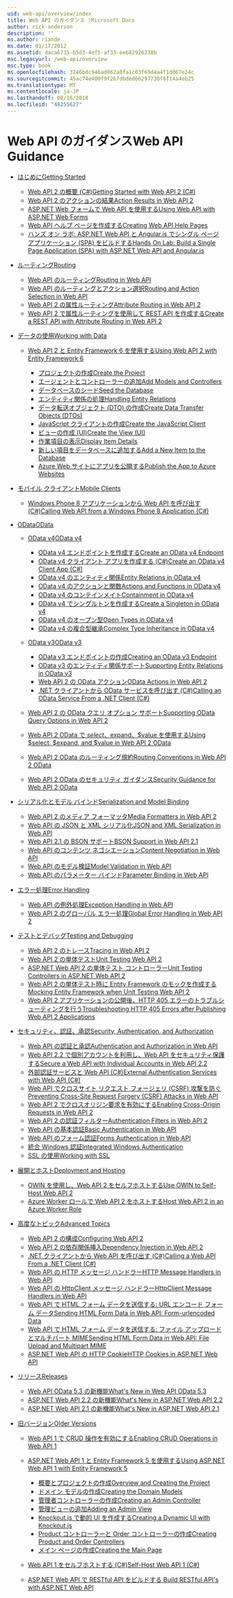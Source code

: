 ```yaml
---
uid: web-api/overview/index
title: Web API のガイダンス |Microsoft Docs
author: rick-anderson
description: ''
ms.author: riande
ms.date: 01/17/2012
ms.assetid: daca6735-b5d3-4ef5-af33-ee682926238b
msc.legacyurl: /web-api/overview
msc.type: book
ms.openlocfilehash: 3246bdc946ad862a0fa1c03f69d4a4f1d067e24c
ms.sourcegitcommit: 45ac74e400f9f2b7dbded66297730f6f14a4eb25
ms.translationtype: MT
ms.contentlocale: ja-JP
ms.lasthandoff: 08/16/2018
ms.locfileid: "48255627"
---
```

<a name="web-api-guidance"></a><span data-ttu-id="94751-102">Web API のガイダンス</span><span class="sxs-lookup"><span data-stu-id="94751-102">Web API Guidance</span></span>
====================
- [<span data-ttu-id="94751-103">はじめに</span><span class="sxs-lookup"><span data-stu-id="94751-103">Getting Started</span></span>](getting-started-with-aspnet-web-api/index.md)

    - [<span data-ttu-id="94751-104">Web API 2 の概要 (C#)</span><span class="sxs-lookup"><span data-stu-id="94751-104">Getting Started with Web API 2 (C#)</span></span>](getting-started-with-aspnet-web-api/tutorial-your-first-web-api.md)
    - [<span data-ttu-id="94751-105">Web API 2 のアクションの結果</span><span class="sxs-lookup"><span data-stu-id="94751-105">Action Results in Web API 2</span></span>](getting-started-with-aspnet-web-api/action-results.md)
    - [<span data-ttu-id="94751-106">ASP.NET Web フォームで Web API を使用する</span><span class="sxs-lookup"><span data-stu-id="94751-106">Using Web API with ASP.NET Web Forms</span></span>](getting-started-with-aspnet-web-api/using-web-api-with-aspnet-web-forms.md)
    - [<span data-ttu-id="94751-107">Web API ヘルプ ページを作成する</span><span class="sxs-lookup"><span data-stu-id="94751-107">Creating Web API Help Pages</span></span>](getting-started-with-aspnet-web-api/creating-api-help-pages.md)
    - [<span data-ttu-id="94751-108">ハンズ オン ラボ: ASP.NET Web API と Angular.js でシングル ページ アプリケーション (SPA) をビルドする</span><span class="sxs-lookup"><span data-stu-id="94751-108">Hands On Lab: Build a Single Page Application (SPA) with ASP.NET Web API and Angular.js</span></span>](getting-started-with-aspnet-web-api/build-a-single-page-application-spa-with-aspnet-web-api-and-angularjs.md)
- [<span data-ttu-id="94751-109">ルーティング</span><span class="sxs-lookup"><span data-stu-id="94751-109">Routing</span></span>](web-api-routing-and-actions/index.md)

    - [<span data-ttu-id="94751-110">Web API のルーティング</span><span class="sxs-lookup"><span data-stu-id="94751-110">Routing in Web API</span></span>](web-api-routing-and-actions/routing-in-aspnet-web-api.md)
    - [<span data-ttu-id="94751-111">Web API のルーティングとアクション選択</span><span class="sxs-lookup"><span data-stu-id="94751-111">Routing and Action Selection in Web API</span></span>](web-api-routing-and-actions/routing-and-action-selection.md)
    - [<span data-ttu-id="94751-112">Web API 2 の属性ルーティング</span><span class="sxs-lookup"><span data-stu-id="94751-112">Attribute Routing in Web API 2</span></span>](web-api-routing-and-actions/attribute-routing-in-web-api-2.md)
    - [<span data-ttu-id="94751-113">Web API 2 で属性ルーティングを使用して REST API を作成する</span><span class="sxs-lookup"><span data-stu-id="94751-113">Create a REST API with Attribute Routing in Web API 2</span></span>](web-api-routing-and-actions/create-a-rest-api-with-attribute-routing.md)
- [<span data-ttu-id="94751-114">データの使用</span><span class="sxs-lookup"><span data-stu-id="94751-114">Working with Data</span></span>](data/index.md)

    - [<span data-ttu-id="94751-115">Web API 2 と Entity Framework 6 を使用する</span><span class="sxs-lookup"><span data-stu-id="94751-115">Using Web API 2 with Entity Framework 6</span></span>](data/using-web-api-with-entity-framework/index.md)

        - [<span data-ttu-id="94751-116">プロジェクトの作成</span><span class="sxs-lookup"><span data-stu-id="94751-116">Create the Project</span></span>](data/using-web-api-with-entity-framework/part-1.md)
        - [<span data-ttu-id="94751-117">エージェントとコントローラーの追加</span><span class="sxs-lookup"><span data-stu-id="94751-117">Add Models and Controllers</span></span>](data/using-web-api-with-entity-framework/part-2.md)
        - [<span data-ttu-id="94751-118">データベースのシード</span><span class="sxs-lookup"><span data-stu-id="94751-118">Seed the Database</span></span>](data/using-web-api-with-entity-framework/part-3.md)
        - [<span data-ttu-id="94751-119">エンティティ関係の処理</span><span class="sxs-lookup"><span data-stu-id="94751-119">Handling Entity Relations</span></span>](data/using-web-api-with-entity-framework/part-4.md)
        - [<span data-ttu-id="94751-120">データ転送オブジェクト (DTO) の作成</span><span class="sxs-lookup"><span data-stu-id="94751-120">Create Data Transfer Objects (DTOs)</span></span>](data/using-web-api-with-entity-framework/part-5.md)
        - [<span data-ttu-id="94751-121">JavaScript クライアントの作成</span><span class="sxs-lookup"><span data-stu-id="94751-121">Create the JavaScript Client</span></span>](data/using-web-api-with-entity-framework/part-6.md)
        - [<span data-ttu-id="94751-122">ビューの作成 (UI)</span><span class="sxs-lookup"><span data-stu-id="94751-122">Create the View (UI)</span></span>](data/using-web-api-with-entity-framework/part-7.md)
        - [<span data-ttu-id="94751-123">作業項目の表示</span><span class="sxs-lookup"><span data-stu-id="94751-123">Display Item Details</span></span>](data/using-web-api-with-entity-framework/part-8.md)
        - [<span data-ttu-id="94751-124">新しい項目をデータベースに追加する</span><span class="sxs-lookup"><span data-stu-id="94751-124">Add a New Item to the Database</span></span>](data/using-web-api-with-entity-framework/part-9.md)
        - [<span data-ttu-id="94751-125">Azure Web サイトにアプリを公開する</span><span class="sxs-lookup"><span data-stu-id="94751-125">Publish the App to Azure Websites</span></span>](data/using-web-api-with-entity-framework/part-10.md)
- [<span data-ttu-id="94751-126">モバイル クライアント</span><span class="sxs-lookup"><span data-stu-id="94751-126">Mobile Clients</span></span>](mobile-clients/index.md)

    - [<span data-ttu-id="94751-127">Windows Phone 8 アプリケーションから Web API を呼び出す (C#)</span><span class="sxs-lookup"><span data-stu-id="94751-127">Calling Web API from a Windows Phone 8 Application (C#)</span></span>](mobile-clients/calling-web-api-from-a-windows-phone-8-application.md)
- [<span data-ttu-id="94751-128">OData</span><span class="sxs-lookup"><span data-stu-id="94751-128">OData</span></span>](odata-support-in-aspnet-web-api/index.md)

    - [<span data-ttu-id="94751-129">OData v4</span><span class="sxs-lookup"><span data-stu-id="94751-129">OData v4</span></span>](odata-support-in-aspnet-web-api/odata-v4/index.md)

        - [<span data-ttu-id="94751-130">OData v4 エンドポイントを作成する</span><span class="sxs-lookup"><span data-stu-id="94751-130">Create an OData v4 Endpoint</span></span>](odata-support-in-aspnet-web-api/odata-v4/create-an-odata-v4-endpoint.md)
        - [<span data-ttu-id="94751-131">OData v4 クライアント アプリを作成する (C#)</span><span class="sxs-lookup"><span data-stu-id="94751-131">Create an OData v4 Client App (C#)</span></span>](odata-support-in-aspnet-web-api/odata-v4/create-an-odata-v4-client-app.md)
        - [<span data-ttu-id="94751-132">OData v4 のエンティティ関係</span><span class="sxs-lookup"><span data-stu-id="94751-132">Entity Relations in OData v4</span></span>](odata-support-in-aspnet-web-api/odata-v4/entity-relations-in-odata-v4.md)
        - [<span data-ttu-id="94751-133">OData v4 のアクションと関数</span><span class="sxs-lookup"><span data-stu-id="94751-133">Actions and Functions in OData v4</span></span>](odata-support-in-aspnet-web-api/odata-v4/odata-actions-and-functions.md)
        - [<span data-ttu-id="94751-134">OData v4 のコンテインメイト</span><span class="sxs-lookup"><span data-stu-id="94751-134">Containment in OData v4</span></span>](odata-support-in-aspnet-web-api/odata-v4/odata-containment-in-web-api-22.md)
        - [<span data-ttu-id="94751-135">OData v4 でシングルトンを作成する</span><span class="sxs-lookup"><span data-stu-id="94751-135">Create a Singleton in OData v4</span></span>](odata-support-in-aspnet-web-api/odata-v4/using-a-singleton-in-an-odata-endpoint-in-web-api-22.md)
        - [<span data-ttu-id="94751-136">OData v4 のオープン型</span><span class="sxs-lookup"><span data-stu-id="94751-136">Open Types in OData v4</span></span>](odata-support-in-aspnet-web-api/odata-v4/use-open-types-in-odata-v4.md)
        - [<span data-ttu-id="94751-137">OData v4 の複合型継承</span><span class="sxs-lookup"><span data-stu-id="94751-137">Complex Type Inheritance in OData v4</span></span>](odata-support-in-aspnet-web-api/odata-v4/complex-type-inheritance-in-odata-v4.md)
    - [<span data-ttu-id="94751-138">OData v3</span><span class="sxs-lookup"><span data-stu-id="94751-138">OData v3</span></span>](odata-support-in-aspnet-web-api/odata-v3/index.md)

        - [<span data-ttu-id="94751-139">OData v3 エンドポイントの作成</span><span class="sxs-lookup"><span data-stu-id="94751-139">Creating an OData v3 Endpoint</span></span>](odata-support-in-aspnet-web-api/odata-v3/creating-an-odata-endpoint.md)
        - [<span data-ttu-id="94751-140">OData v3 のエンティティ関係サポート</span><span class="sxs-lookup"><span data-stu-id="94751-140">Supporting Entity Relations in OData v3</span></span>](odata-support-in-aspnet-web-api/odata-v3/working-with-entity-relations.md)
        - [<span data-ttu-id="94751-141">Web API 2 の OData アクション</span><span class="sxs-lookup"><span data-stu-id="94751-141">OData Actions in Web API 2</span></span>](odata-support-in-aspnet-web-api/odata-v3/odata-actions.md)
        - [<span data-ttu-id="94751-142">.NET クライアントから OData サービスを呼び出す (C#)</span><span class="sxs-lookup"><span data-stu-id="94751-142">Calling an OData Service From a .NET Client (C#)</span></span>](odata-support-in-aspnet-web-api/odata-v3/calling-an-odata-service-from-a-net-client.md)
    - [<span data-ttu-id="94751-143">Web API 2 の OData クエリ オプション サポート</span><span class="sxs-lookup"><span data-stu-id="94751-143">Supporting OData Query Options in Web API 2</span></span>](odata-support-in-aspnet-web-api/supporting-odata-query-options.md)
    - [<span data-ttu-id="94751-144">Web API 2 OData で $select、$expand、$value を使用する</span><span class="sxs-lookup"><span data-stu-id="94751-144">Using $select, $expand, and $value in Web API 2 OData</span></span>](odata-support-in-aspnet-web-api/using-select-expand-and-value.md)
    - [<span data-ttu-id="94751-145">Web API 2 OData のルーティング規約</span><span class="sxs-lookup"><span data-stu-id="94751-145">Routing Conventions in Web API 2 OData</span></span>](odata-support-in-aspnet-web-api/odata-routing-conventions.md)
    - [<span data-ttu-id="94751-146">Web API 2 OData のセキュリティ ガイダンス</span><span class="sxs-lookup"><span data-stu-id="94751-146">Security Guidance for Web API 2 OData</span></span>](odata-support-in-aspnet-web-api/odata-security-guidance.md)
- [<span data-ttu-id="94751-147">シリアル化とモデル バインド</span><span class="sxs-lookup"><span data-stu-id="94751-147">Serialization and Model Binding</span></span>](formats-and-model-binding/index.md)

    - [<span data-ttu-id="94751-148">Web API 2 のメディア フォーマッタ</span><span class="sxs-lookup"><span data-stu-id="94751-148">Media Formatters in Web API 2</span></span>](formats-and-model-binding/media-formatters.md)
    - [<span data-ttu-id="94751-149">Web API の JSON と XML シリアル化</span><span class="sxs-lookup"><span data-stu-id="94751-149">JSON and XML Serialization in Web API</span></span>](formats-and-model-binding/json-and-xml-serialization.md)
    - [<span data-ttu-id="94751-150">Web API 2.1 の BSON サポート</span><span class="sxs-lookup"><span data-stu-id="94751-150">BSON Support in Web API 2.1</span></span>](formats-and-model-binding/bson-support-in-web-api-21.md)
    - [<span data-ttu-id="94751-151">Web API のコンテンツ ネゴシエーション</span><span class="sxs-lookup"><span data-stu-id="94751-151">Content Negotiation in Web API</span></span>](formats-and-model-binding/content-negotiation.md)
    - [<span data-ttu-id="94751-152">Web API のモデル検証</span><span class="sxs-lookup"><span data-stu-id="94751-152">Model Validation in Web API</span></span>](formats-and-model-binding/model-validation-in-aspnet-web-api.md)
    - [<span data-ttu-id="94751-153">Web API のパラメーター バインド</span><span class="sxs-lookup"><span data-stu-id="94751-153">Parameter Binding in Web API</span></span>](formats-and-model-binding/parameter-binding-in-aspnet-web-api.md)
- [<span data-ttu-id="94751-154">エラー処理</span><span class="sxs-lookup"><span data-stu-id="94751-154">Error Handling</span></span>](error-handling/index.md)

    - [<span data-ttu-id="94751-155">Web API の例外処理</span><span class="sxs-lookup"><span data-stu-id="94751-155">Exception Handling in Web API</span></span>](error-handling/exception-handling.md)
    - [<span data-ttu-id="94751-156">Web API 2 のグローバル エラー処理</span><span class="sxs-lookup"><span data-stu-id="94751-156">Global Error Handling in Web API 2</span></span>](error-handling/web-api-global-error-handling.md)
- [<span data-ttu-id="94751-157">テストとデバッグ</span><span class="sxs-lookup"><span data-stu-id="94751-157">Testing and Debugging</span></span>](testing-and-debugging/index.md)

    - [<span data-ttu-id="94751-158">Web API 2 のトレース</span><span class="sxs-lookup"><span data-stu-id="94751-158">Tracing in Web API 2</span></span>](testing-and-debugging/tracing-in-aspnet-web-api.md)
    - [<span data-ttu-id="94751-159">Web API 2 の単体テスト</span><span class="sxs-lookup"><span data-stu-id="94751-159">Unit Testing Web API 2</span></span>](testing-and-debugging/unit-testing-with-aspnet-web-api.md)
    - [<span data-ttu-id="94751-160">ASP.NET Web API 2 の単体テスト コントローラー</span><span class="sxs-lookup"><span data-stu-id="94751-160">Unit Testing Controllers in ASP.NET Web API 2</span></span>](testing-and-debugging/unit-testing-controllers-in-web-api.md)
    - [<span data-ttu-id="94751-161">Web API 2 の単体テスト時に Entity Framework のモックを作成する</span><span class="sxs-lookup"><span data-stu-id="94751-161">Mocking Entity Framework when Unit Testing Web API 2</span></span>](testing-and-debugging/mocking-entity-framework-when-unit-testing-aspnet-web-api-2.md)
    - [<span data-ttu-id="94751-162">Web API 2 アプリケーションの公開後、HTTP 405 エラーのトラブルシューティングを行う</span><span class="sxs-lookup"><span data-stu-id="94751-162">Troubleshooting HTTP 405 Errors after Publishing Web API 2 Applications</span></span>](testing-and-debugging/troubleshooting-http-405-errors-after-publishing-web-api-applications.md)
- [<span data-ttu-id="94751-163">セキュリティ、認証、承認</span><span class="sxs-lookup"><span data-stu-id="94751-163">Security, Authentication, and Authorization</span></span>](security/index.md)

    - [<span data-ttu-id="94751-164">Web API の認証と承認</span><span class="sxs-lookup"><span data-stu-id="94751-164">Authentication and Authorization in Web API</span></span>](security/authentication-and-authorization-in-aspnet-web-api.md)
    - [<span data-ttu-id="94751-165">Web API 2.2 で個別アカウントを利用し、Web API をセキュリティ保護する</span><span class="sxs-lookup"><span data-stu-id="94751-165">Secure a Web API with Individual Accounts in Web API 2.2</span></span>](security/individual-accounts-in-web-api.md)
    - [<span data-ttu-id="94751-166">外部認証サービスと Web API (C#)</span><span class="sxs-lookup"><span data-stu-id="94751-166">External Authentication Services with Web API (C#)</span></span>](security/external-authentication-services.md)
    - [<span data-ttu-id="94751-167">Web API でクロスサイト リクエスト フォージェリ (CSRF) 攻撃を防ぐ</span><span class="sxs-lookup"><span data-stu-id="94751-167">Preventing Cross-Site Request Forgery (CSRF) Attacks in Web API</span></span>](security/preventing-cross-site-request-forgery-csrf-attacks.md)
    - [<span data-ttu-id="94751-168">Web API 2 でクロスオリジン要求を有効にする</span><span class="sxs-lookup"><span data-stu-id="94751-168">Enabling Cross-Origin Requests in Web API 2</span></span>](security/enabling-cross-origin-requests-in-web-api.md)
    - [<span data-ttu-id="94751-169">Web API 2 の認証フィルター</span><span class="sxs-lookup"><span data-stu-id="94751-169">Authentication Filters in Web API 2</span></span>](security/authentication-filters.md)
    - [<span data-ttu-id="94751-170">Web API の基本認証</span><span class="sxs-lookup"><span data-stu-id="94751-170">Basic Authentication in Web API</span></span>](security/basic-authentication.md)
    - [<span data-ttu-id="94751-171">Web API のフォーム認証</span><span class="sxs-lookup"><span data-stu-id="94751-171">Forms Authentication in Web API</span></span>](security/forms-authentication.md)
    - [<span data-ttu-id="94751-172">統合 Windows 認証</span><span class="sxs-lookup"><span data-stu-id="94751-172">Integrated Windows Authentication</span></span>](security/integrated-windows-authentication.md)
    - [<span data-ttu-id="94751-173">SSL の使用</span><span class="sxs-lookup"><span data-stu-id="94751-173">Working with SSL</span></span>](security/working-with-ssl-in-web-api.md)
- [<span data-ttu-id="94751-174">展開とホスト</span><span class="sxs-lookup"><span data-stu-id="94751-174">Deployment and Hosting</span></span>](hosting-aspnet-web-api/index.md)

    - [<span data-ttu-id="94751-175">OWIN を使用し、Web API 2 をセルフホストする</span><span class="sxs-lookup"><span data-stu-id="94751-175">Use OWIN to Self-Host Web API 2</span></span>](hosting-aspnet-web-api/use-owin-to-self-host-web-api.md)
    - [<span data-ttu-id="94751-176">Azure Worker ロールで Web API 2 をホストする</span><span class="sxs-lookup"><span data-stu-id="94751-176">Host Web API 2 in an Azure Worker Role</span></span>](hosting-aspnet-web-api/host-aspnet-web-api-in-an-azure-worker-role.md)
- [<span data-ttu-id="94751-177">高度なトピック</span><span class="sxs-lookup"><span data-stu-id="94751-177">Advanced Topics</span></span>](advanced/index.md)

    - [<span data-ttu-id="94751-178">Web API 2 の構成</span><span class="sxs-lookup"><span data-stu-id="94751-178">Configuring Web API 2</span></span>](advanced/configuring-aspnet-web-api.md)
    - [<span data-ttu-id="94751-179">Web API 2 の依存関係挿入</span><span class="sxs-lookup"><span data-stu-id="94751-179">Dependency Injection in Web API 2</span></span>](advanced/dependency-injection.md)
    - [<span data-ttu-id="94751-180">.NET クライアントから Web API を呼び出す (C#)</span><span class="sxs-lookup"><span data-stu-id="94751-180">Calling a Web API From a .NET Client (C#)</span></span>](advanced/calling-a-web-api-from-a-net-client.md)
    - [<span data-ttu-id="94751-181">Web API の HTTP メッセージ ハンドラー</span><span class="sxs-lookup"><span data-stu-id="94751-181">HTTP Message Handlers in Web API</span></span>](advanced/http-message-handlers.md)
    - [<span data-ttu-id="94751-182">Web API の HttpClient メッセージ ハンドラー</span><span class="sxs-lookup"><span data-stu-id="94751-182">HttpClient Message Handlers in Web API</span></span>](advanced/httpclient-message-handlers.md)
    - [<span data-ttu-id="94751-183">Web API で HTML フォーム データを送信する: URL エンコード フォーム データ</span><span class="sxs-lookup"><span data-stu-id="94751-183">Sending HTML Form Data in Web API: Form-urlencoded Data</span></span>](advanced/sending-html-form-data-part-1.md)
    - [<span data-ttu-id="94751-184">Web API で HTML フォーム データを送信する: ファイル アップロードとマルチパート MIME</span><span class="sxs-lookup"><span data-stu-id="94751-184">Sending HTML Form Data in Web API: File Upload and Multipart MIME</span></span>](advanced/sending-html-form-data-part-2.md)
    - [<span data-ttu-id="94751-185">ASP.NET Web API の HTTP Cookie</span><span class="sxs-lookup"><span data-stu-id="94751-185">HTTP Cookies in ASP.NET Web API</span></span>](advanced/http-cookies.md)
- [<span data-ttu-id="94751-186">リリース</span><span class="sxs-lookup"><span data-stu-id="94751-186">Releases</span></span>](releases/index.md)

    - [<span data-ttu-id="94751-187">Web API OData 5.3 の新機能</span><span class="sxs-lookup"><span data-stu-id="94751-187">What's New in Web API OData 5.3</span></span>](releases/whats-new-in-aspnet-web-api-odata-53.md)
    - [<span data-ttu-id="94751-188">ASP.NET Web API 2.2 の新機能</span><span class="sxs-lookup"><span data-stu-id="94751-188">What's New in ASP.NET Web API 2.2</span></span>](releases/whats-new-in-aspnet-web-api-22.md)
    - [<span data-ttu-id="94751-189">ASP.NET Web API 2.1 の新機能</span><span class="sxs-lookup"><span data-stu-id="94751-189">What's New in ASP.NET Web API 2.1</span></span>](releases/whats-new-in-aspnet-web-api-21.md)
- [<span data-ttu-id="94751-190">旧バージョン</span><span class="sxs-lookup"><span data-stu-id="94751-190">Older Versions</span></span>](older-versions/index.md)

    - [<span data-ttu-id="94751-191">Web API 1 で CRUD 操作を有効にする</span><span class="sxs-lookup"><span data-stu-id="94751-191">Enabling CRUD Operations in Web API 1</span></span>](older-versions/creating-a-web-api-that-supports-crud-operations.md)
    - [<span data-ttu-id="94751-192">ASP.NET Web API 1 と Entity Framework 5 を使用する</span><span class="sxs-lookup"><span data-stu-id="94751-192">Using ASP.NET Web API 1 with Entity Framework 5</span></span>](older-versions/using-web-api-1-with-entity-framework-5/index.md)

        - [<span data-ttu-id="94751-193">概要とプロジェクトの作成</span><span class="sxs-lookup"><span data-stu-id="94751-193">Overview and Creating the Project</span></span>](older-versions/using-web-api-1-with-entity-framework-5/using-web-api-with-entity-framework-part-1.md)
        - [<span data-ttu-id="94751-194">ドメイン モデルの作成</span><span class="sxs-lookup"><span data-stu-id="94751-194">Creating the Domain Models</span></span>](older-versions/using-web-api-1-with-entity-framework-5/using-web-api-with-entity-framework-part-2.md)
        - [<span data-ttu-id="94751-195">管理者コントローラーの作成</span><span class="sxs-lookup"><span data-stu-id="94751-195">Creating an Admin Controller</span></span>](older-versions/using-web-api-1-with-entity-framework-5/using-web-api-with-entity-framework-part-3.md)
        - [<span data-ttu-id="94751-196">管理ビューの追加</span><span class="sxs-lookup"><span data-stu-id="94751-196">Adding an Admin View</span></span>](older-versions/using-web-api-1-with-entity-framework-5/using-web-api-with-entity-framework-part-4.md)
        - [<span data-ttu-id="94751-197">Knockout.js で動的 UI を作成する</span><span class="sxs-lookup"><span data-stu-id="94751-197">Creating a Dynamic UI with Knockout.js</span></span>](older-versions/using-web-api-1-with-entity-framework-5/using-web-api-with-entity-framework-part-5.md)
        - [<span data-ttu-id="94751-198">Product コントローラーと Order コントローラーの作成</span><span class="sxs-lookup"><span data-stu-id="94751-198">Creating Product and Order Controllers</span></span>](older-versions/using-web-api-1-with-entity-framework-5/using-web-api-with-entity-framework-part-6.md)
        - [<span data-ttu-id="94751-199">メイン ページの作成</span><span class="sxs-lookup"><span data-stu-id="94751-199">Creating the Main Page</span></span>](older-versions/using-web-api-1-with-entity-framework-5/using-web-api-with-entity-framework-part-7.md)
    - [<span data-ttu-id="94751-200">Web API 1 をセルフホストする (C#)</span><span class="sxs-lookup"><span data-stu-id="94751-200">Self-Host Web API 1 (C#)</span></span>](older-versions/self-host-a-web-api.md)
    - [<span data-ttu-id="94751-201">ASP.NET Web API で RESTful API をビルドする </span><span class="sxs-lookup"><span data-stu-id="94751-201">Build RESTful API's with ASP.NET Web API</span></span>](older-versions/build-restful-apis-with-aspnet-web-api.md)

